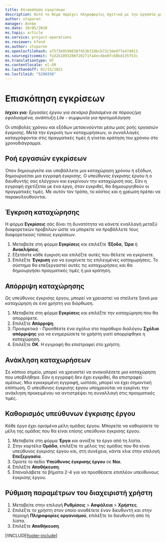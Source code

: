 ```yaml
---
title: Επισκόπηση εγκρίσεων
description: Αυτό το θέμα παρέχει πληροφορίες σχετικά με την εργασία με εγκρίσεις στο Project Operations.
author: stsporen
manager: Annbe
ms.date: 10/05/2020
ms.topic: article
ms.service: project-operations
ms.reviewer: kfend
ms.author: stsporen
ms.openlocfilehash: a7573b95998387453b72dbcb73c3de977ed7d913
ms.sourcegitcommit: fa32b1893286f20271fa4ec4be8fc68bd135f53c
ms.translationtype: HT
ms.contentlocale: el-GR
ms.lasthandoff: 02/15/2021
ms.locfileid: "5290358"
---
```

# <a name="approvals-overview"></a>Επισκόπηση εγκρίσεων

_**Ισχύει για:** Εργασίες έργου για σενάρια βασισμένα σε πόρους/μη εφοδιασμένα, ανάπτυξη Lite - συμφωνία για προτιμολόγηση_

Οι υποβολές χρόνου και εξόδων μετακινούνται μέσω μιας ροής εργασιών έγκρισης. Μετά την έγκριση των καταχωρήσεων, οι συναλλαγές καταγράφονται στις πραγματικές τιμές ή γίνεται κράτηση του χρόνου στο χρονοδιάγραμμα.

## <a name="approvals-workflow"></a>Ροή εργασιών εγκρίσεων
Όταν δημιουργείτε και υποβάλλετε μια καταχώρηση χρόνου ή εξόδων, δημιουργείται μια εγγραφή έγκρισης. Ο υπεύθυνος έγκρισης έργου ή ο διευθυντής σας ελέγχουν και εγκρίνουν την καταχώρισή σας. Εάν η εγγραφή σχετίζεται με ένα έργο, όταν εγκριθεί, θα δημιουργηθούν οι πραγματικές τιμές. Με αυτόν τον τρόπο, το κόστος και η χρέωση πρέπει να παρακολουθούνται. 

## <a name="approve-an-entry"></a>Έγκριση καταχώρησης
Η φόρμα **Εγκρίσεις** σάς δίνει τη δυνατότητα να κάνετε εναλλαγή μεταξύ διαφορετικών προβολών ώστε να μπορείτε να προβάλλετε τους διαφορετικούς τύπους εγκρίσεων.
  
1. Μεταβείτε στη φόρμα **Εγκρίσεις** και επιλέξτε **Έξοδα**, **Ώρα** ή **Ανακλήσεις**.
2. Εξετάστε κάθε έγκριση και επιλέξτε αυτές που θέλετε να εγκρίνετε.
3. Επιλέξτε **Έγκριση** για να εγκρίνετε τις επιλεγμένες καταχωρήσεις.
Το σύστημα θα επεξεργαστεί αυτές τις καταχωρήσεις και θα δημιουργήσει πραγματικές τιμές ή μια κράτηση.

## <a name="reject-an-entry"></a>Απόρριψη καταχώρησης
Ως υπεύθυνος έγκρισης έργου, μπορεί να χρειαστεί να στείλετε ξανά μια καταχώρηση σε ένα χρήστη για διόρθωση.
  
1. Μεταβείτε στη φόρμα **Εγκρίσεις** και επιλέξτε την καταχώρηση που θα απορρίψετε. 
2. Επιλέξτε **Απόρριψη**.
3. Προαιρετικό - Προσθέστε ένα σχόλιο στο παράθυρο διαλόγου **Σχόλια απόρριψης** για να ενημερώσετε το χρήστη γιατί απορρίφθηκε η καταχώρηση.
4. Επιλέξτε **OK**. Η εγγραφή θα επιστραφεί στο χρήστη.
  
## <a name="recall-entries"></a>Ανάκληση καταχωρήσεων
Σε κάποιο σημείο, μπορεί να χρειαστεί να ανακαλέσετε μια καταχώρηση που υποβλήθηκε. Εάν η εγγραφή δεν έχει εγκριθεί, θα επιστραφεί αμέσως. Μια εγκεκριμένη εγγραφή, ωστόσο, μπορεί να έχει σημαντική επίπτωση. Ο υπεύθυνος έγκρισης έργου υποχρεούται να εγκρίνει την ανάκληση προκειμένου να αντιστρέψει τη συναλλαγή στις πραγματικές τιμές.

## <a name="specify-project-approvers"></a>Καθορισμός υπεύθυνων έγκρισης έργου
Κάθε έργο έχει ορισμένα μέλη ομάδας έργου. Μπορείτε να καθορίσετε τα μέλη της ομάδας που θα είναι επίσης υπεύθυνοι έγκρισης έργου.

1. Μεταβείτε στη φόρμα **Έργα** και ανοίξτε το έργο από τη λίστα.
2. Στην καρτέλα **Ομάδα**, επιλέξτε το μέλος της ομάδας που θα είναι υπεύθυνος έγκρισης έργου και, στη συνέχεια, κάντε κλικ στην επιλογή **Επεξεργασία**.
3. Ορίστε το πεδίο **Υπεύθυνος έγκρισης έργου** σε **Ναι**.
4. Επιλέξτε **Αποθήκευση**.
5. Επαναλάβετε τα βήματα 2-4 για να προσθέσετε επιπλέον υπεύθυνους έγκρισης έργου.

## <a name="configure-the-users-manager"></a>Ρύθμιση παραμέτρων του διαχειριστή χρήστη

1. Μεταβείτε στην επιλογή **Ρυθμίσεις** > **Ασφάλεια** > **Χρήστες**.
2. Επιλέξτε το χρήστη στον οποίο αναθέτετε έναν διευθυντή και στην περιοχή **Πληροφορίες οργανισμού**, επιλέξτε το διευθυντή από τη λίστα. 
3. Επιλέξτε **Αποθήκευση**.




[!INCLUDE[footer-include](../includes/footer-banner.md)]